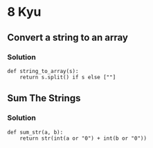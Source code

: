 # 8 Kyu

## Convert a string to an array

### Solution

```
def string_to_array(s):
    return s.split() if s else [""]
```

## Sum The Strings

### Solution

```
def sum_str(a, b):
    return str(int(a or "0") + int(b or "0"))
```


